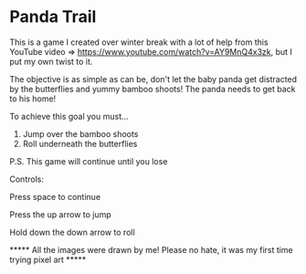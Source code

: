 # Panda Trail

This is a game I created over winter break with a lot of help from this YouTube video => https://www.youtube.com/watch?v=AY9MnQ4x3zk, but I put my own twist to it.

The objective is as simple as can be, don't let the baby panda get distracted by the butterflies and yummy bamboo shoots! The panda needs to get back to his home!

To achieve this goal you must...
1. Jump over the bamboo shoots
2. Roll underneath the butterflies

P.S. This game will continue until you lose

Controls:

Press space to continue

Press the up arrow to jump

Hold down the down arrow to roll

***** All the images were drawn by me! Please no hate, it was my first time trying pixel art *****
